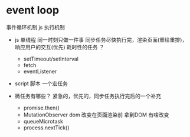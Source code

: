 # event loop
事件循环机制 js 执行机制 

- js 单线程
  同一时刻只做一件事
  同步任务尽快执行完，渲染页面(重绘重排)，响应用户的交互(优先)
  耗时性的任务 ？
  - setTimeout/setInterval
  - fetch
  - eventListener
- script 脚本
  一个宏任务

- 微任务有哪些？
  紧急的，优先的，同步任务执行完后的一个补充
  - promise.then()
  - MutationObserver
    dom 改变在页面渲染前 拿到DOM 有啥改变
  - queueMicrotask
  - process.nextTick() 
